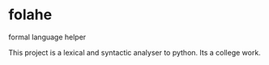 # folahe
formal language helper

This project is a lexical and syntactic analyser to python.
Its a college work.
